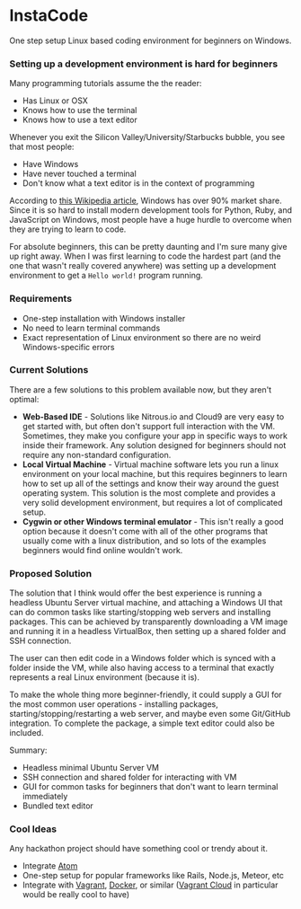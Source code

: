 InstaCode
===============

One step setup Linux based coding environment for beginners on Windows.

### Setting up a development environment is hard for beginners

Many programming tutorials assume the the reader:

- Has Linux or OSX
- Knows how to use the terminal
- Knows how to use a text editor

Whenever you exit the Silicon Valley/University/Starbucks bubble, you see that most people:

- Have Windows
- Have never touched a terminal
- Don't know what a text editor is in the context of programming

According to [this Wikipedia article](http://en.wikipedia.org/wiki/Usage_share_of_operating_systems), Windows has over 90% market share. Since it is so hard to install modern development tools for Python, Ruby, and JavaScript on Windows, most people have a huge hurdle to overcome when they are trying to learn to code.

For absolute beginners, this can be pretty daunting and I'm sure many give up right away.  When I was first learning to code the hardest part (and the one that wasn't really covered anywhere) was setting up a development environment to get a `Hello world!` program running.

### Requirements

- One-step installation with Windows installer
- No need to learn terminal commands
- Exact representation of Linux environment so there are no weird Windows-specific errors

### Current Solutions

There are a few solutions to this problem available now, but they aren't optimal:

- **Web-Based IDE** - Solutions like Nitrous.io and Cloud9 are very easy to get started with, but often don't support full interaction with the VM.  Sometimes, they make you configure your app in specific ways to work inside their framework. Any solution designed for beginners should not require any non-standard configuration.
- **Local Virtual Machine** - Virtual machine software lets you run a linux environment on your local machine, but this requires beginners to learn how to set up all of the settings and know their way around the guest operating system. This solution is the most complete and provides a very solid development environment, but requires a lot of complicated setup.
- **Cygwin or other Windows terminal emulator** - This isn't really a good option because it doesn't come with all of the other programs that usually come with a linux distribution, and so lots of the examples beginners would find online wouldn't work.

### Proposed Solution

The solution that I think would offer the best experience is running a headless Ubuntu Server virtual machine, and attaching a Windows UI that can do common tasks like starting/stopping web servers and installing packages. This can be achieved by transparently downloading a VM image and running it in a headless VirtualBox, then setting up a shared folder and SSH connection.

The user can then edit code in a Windows folder which is synced with a folder inside the VM, while also having access to a terminal that exactly represents a real Linux environment (because it is).

To make the whole thing more beginner-friendly, it could supply a GUI for the most common user operations - installing packages, starting/stopping/restarting a web server, and maybe even some Git/GitHub integration. To complete the package, a simple text editor could also be included.

Summary:

- Headless minimal Ubuntu Server VM
- SSH connection and shared folder for interacting with VM
- GUI for common tasks for beginners that don't want to learn terminal immediately
- Bundled text editor

### Cool Ideas

Any hackathon project should have something cool or trendy about it.

- Integrate [Atom](https://atom.io/)
- One-step setup for popular frameworks like Rails, Node.js, Meteor, etc
- Integrate with [Vagrant](http://www.vagrantup.com/), [Docker](https://www.docker.io/), or similar ([Vagrant Cloud](http://www.vagrantup.com/blog/vagrant-1-5-and-vagrant-cloud.html) in particular would be really cool to have)